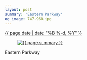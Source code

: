```yaml
---
layout: post
summary: 'Eastern Parkway'
og_image: 747-960.jpg
---
```


<p>
 <time>
  <a href="/747">
   {{ page.date | date: "%B %-d, %Y" }}
  </a>
 </time>
 <a href="/747">
  <figure data-taken="4/28/2018">
   <img alt="{{ page.summary }}" sizes="(min-width: 700px) 50vw, calc(100vw - 2rem)" src="{{ site.assets_url }}/747-480.jpg" srcset="{{ site.assets_url }}/747-240.jpg 240w, {{ site.assets_url }}/747-480.jpg 480w, {{ site.assets_url }}/747-720.jpg 720w, {{ site.assets_url }}/747-960.jpg 960w"/>
  </figure>
 </a>
 <span>
  Eastern Parkway
 </span>
</p>
